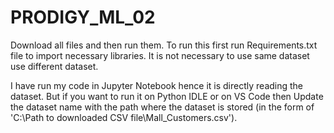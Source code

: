 # PRODIGY_ML_02

Download all files and then run them. To run this first run Requirements.txt file to import necessary libraries. It is not necessary to use same dataset use different dataset.

I have run my code in Jupyter Notebook hence it is directly reading the dataset. But if you want to run it on Python IDLE or on VS Code then Update the dataset name with the path where the dataset is stored (in the form of 'C:\Path to downloaded CSV file\Mall_Customers.csv').
